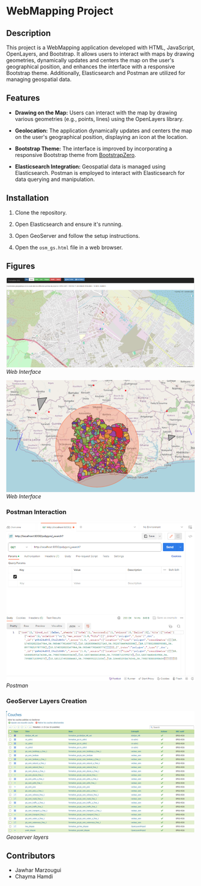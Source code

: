 # WebMapping Project

## Description

This project is a WebMapping application developed with HTML, JavaScript, OpenLayers, and Bootstrap. It allows users to interact with maps by drawing geometries, dynamically updates and centers the map on the user's geographical position, and enhances the interface with a responsive Bootstrap theme. Additionally, Elasticsearch and Postman are utilized for managing geospatial data.

## Features

- **Drawing on the Map:** Users can interact with the map by drawing various geometries (e.g., points, lines) using the OpenLayers library.

- **Geolocation:** The application dynamically updates and centers the map on the user's geographical position, displaying an icon at the location.

- **Bootstrap Theme:** The interface is improved by incorporating a responsive Bootstrap theme from [BootstrapZero](http://www.bootstrapzero.com).

- **Elasticsearch Integration:** Geospatial data is managed using Elasticsearch. Postman is employed to interact with Elasticsearch for data querying and manipulation.

## Installation

1. Clone the repository.

2. Open Elasticsearch and ensure it's running.

3. Open GeoServer and follow the setup instructions.

4. Open the `osm_gs.html` file in a web browser.

## Figures
![Web Interface 1](images/1.PNG)
*Web Interface*

![Web Interface 2](images/2.PNG)
*Web Interface*

### Postman Interaction

![Postman](images/4.PNG)
*Postman*

### GeoServer Layers Creation

![GeoServer Layers](images/3.PNG)
*Geoserver layers*

## Contributors

- Jawhar Marzougui
- Chayma Hamdi
